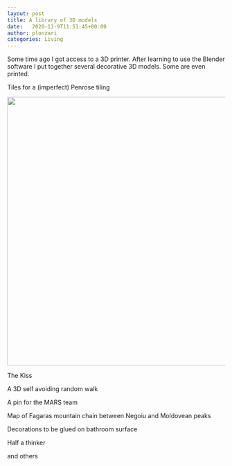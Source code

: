 ```yaml
---
layout: post
title: A library of 3D models 
date:   2020-11-9T11:51:45+00:00
author: plonzari
categories: Living
---
```



Some time ago I got access to a 3D printer. After learning to use the Blender software I put 
together several decorative 3D models. Some are even printed.

Tiles for a (imperfect) Penrose tiling

<img src="{{ site.baseurl }}/assets/3D/TilingFinal.png" width="620" />

The Kiss

<script src="https://embed.github.com/view/3d/plonzari/blog/gh-pages/assets/3D/TheKissLP.stl"></script>


A 3D self avoiding random walk

<script src="https://embed.github.com/view/3d/plonzari/blog/gh-pages/assets/3D/RWdiag.stl"></script>

A pin for the MARS team

<script src="https://embed.github.com/view/3d/plonzari/blog/gh-pages/assets/3D/marsmash.stl"></script>


Map of Fagaras mountain chain between Negoiu and Moldovean peaks

<script src="https://embed.github.com/view/3d/plonzari/blog/gh-pages/assets/3D/map.stl"></script>


Decorations to be glued on bathroom surface

Half a thinker

<script src="https://embed.github.com/view/3d/plonzari/blog/gh-pages/assets/3D/Rodin.stl"></script>

and others

<script src="https://embed.github.com/view/3d/plonzari/blog/gh-pages/assets/3D/Piss.stl"></script>

<script src="https://embed.github.com/view/3d/plonzari/blog/gh-pages/assets/3D/ShitHappens.stl"></script>

